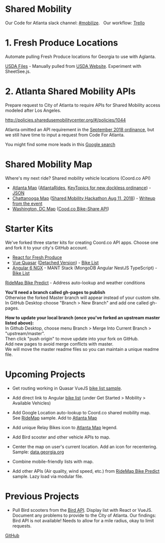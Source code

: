 # Shared Mobility

Our Code for Atlanta slack channel: [#mobilize](https://codeforatlanta.slack.com/messages/C9J705RRB). &nbsp; 
Our workflow: [Trello](https://trello.com/b/qAGKrRAP/mobilize)

# 1. Fresh Produce Locations

Automate pulling Fresh Produce locations for Georgia to use with Aglanta.

[USDA Files](https://drive.google.com/drive/folders/1ZLh0eATgikkfWz1GFlCPtES8gKo8Mctf?usp=sharing) - Manually pulled from [USDA Website](https://www.ams.usda.gov/services/local-regional/food-directories-listings). Experiment with SheetSee.js.

# 2. Atlanta Shared Mobility APIs

Prepare request to City of Atlanta to require APIs for Shared Mobility access modeled after Los Angeles.

http://policies.sharedusemobilitycenter.org/#/policies/1044

Atlanta omitted an API requirement in the [September 2018 ordinance](https://github.com/AtlantaRides/atlantarides.github.io/blob/master/resources/ordinance/Ordinance-18-O-1322-as-Substituted-by-PSLA-on-09-25-2018.pdf), but we still have time to input a request from Code For Atlanta.

You might find some more leads in this [Google search](https://www.google.com/search?q=cities+that+require+APIs+from+shared+mobility+providers&oq=cities+that+require+APIs+from+shared+mobility+providers&aqs=chrome..69i57.13920j0j7&sourceid=chrome&ie=UTF-8)

# Shared Mobility Map

Where's my next ride? Shared mobility vehicle locations (Coord.co API)

- [Atlanta Map](atlanta/) ([AtlantaRides](https://github.com/AtlantaRides/atlantarides.github.io), [KeyTopics for new dockless ordinance](https://sharedmobility.github.io/atlanta/ordinance/2018/Dockless_KeyTopics_20180731.pdf)) - 
[JSON](https://api.coord.co/v1/bike/location?access_key=p9H_wRiQaoEoIKQBaJnA1oR77yCBY-6Z-AEku8bgJNk&latitude=33.7490&longitude=-84.3880&radius_km=10)
- [Chattanooga Map](chattanooga/) ([Shared Mobility Hackathon Aug 11, 2018](https://www.eventbrite.com/e/national-day-of-civic-hacking-tickets-48338457628)) - [Writeup from the event](https://connect.chattanooga.gov/ndoch_2018/)
- [Washington, DC Map](dc/) ([Cood.co Bike-Share API](https://coord.co/quickstart/bike-share))

# Starter Kits

We've forked three starter kits for creating Coord.co API apps.
Choose one and fork it to your city's GitHub account.

- [React for Fresh Produce](https://github.com/codeforatlanta/mobilize/)
- [Vue Quasar](https://github.com/DataPortal/coord-vue-quasar) ([Detached Version](https://github.com/DataPortal/coord-quasar)) - [Bike List](https://smartparks.github.io/)
- [Angular 6 NGX](https://github.com/DataPortal/coord-angular) - MANT Stack (MongoDB Angular NestJS TypeScript) - [Bike List](https://dataportal.github.io/coord-angular/dashboard/gridmap/grid-list)


[RideMap Bike Predict](https://github.com/SharedMobility/RideMap) - Address auto-lookup and weather conditions

<b>You'll need a branch called gh-pages to publish</b>  
Otherwise the forked Master branch will appear instead of your custom site.  
In GitHub Desktop choose "Branch > New Branch" and add one called gh-pages.

<b>How to update your local branch (once you've forked an upstream master listed above):</b>  
In Github Desktop, choose menu Branch > Merge Into Current Branch > "upstream/master".  
Then click "push origin" to move update into your fork on GitHub.  
Add new pages to avoid merge conflicts with master.  
We will move the master readme files so you can maintain a unique readme file.  

# Upcoming Projects

* Get routing working in Quasar VueJS [bike list sample](https://smartparks.github.io/).

* Add direct link to Angular [bike list](https://dataportal.github.io/coord-angular/dashboard/gridmap/grid-list) (under Get Started > Mobility > Available Vehicles)

* Add Google Location auto-lookup to Coord.co shared mobility map.  
See [RideMap](https://github.com/SharedMobility/RideMap) sample. Add to [Atlanta Map](atlanta/)

* Add unique Relay Bikes icon to [Atlanta Map](https://sharedmobility.github.io/atlanta/) legend.

* Add Bird scooter and other vehicle APIs to map.

* Center the map on user's current location. Add an icon for recentering. Sample: [data.georgia.org](https://data.georgia.org)

* Combine mobile-friendly lists with map.

* Add other APIs (Air quality, wind speed, etc.) from [RideMap Bike Predict](https://bikepredict.herokuapp.com/) sample. Lazy load via modular file.

# Previous Projects

* Pull Bird scooters from the [Bird API](https://github.com/ubahnverleih/WoBike/blob/master/Bird.md). Display list with React or VueJS. Document any problems to provide to the City of Atlanta. Our findings: Bird API is not available! Needs to allow for a mile radius, okay to limit requests.

<a href="https://github.com/SharedMobility/sharedmobility.github.io">GitHub</a>
